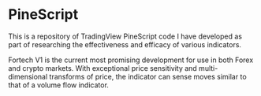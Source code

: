 # PineScript

This is a repository of TradingView PineScript code I have developed as part of researching the effectiveness and efficacy of various indicators.

Fortech V1 is the current most promising development for use in both Forex and crypto markets. With exceptional price sensitivity and multi-dimensional transforms of price, the indicator can sense moves similar to that of a volume flow indicator.
